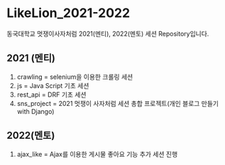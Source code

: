 # LikeLion_2021-2022
동국대학교 멋쟁이사자처럼 2021(멘티), 2022(멘토) 세션 Repository입니다.

## 2021 (멘티)

1. crawling = selenium을 이용한 크롤링 세션
2. js = Java Script 기초 세션
3. rest_api = DRF 기초 세션
4. sns_project = 2021 멋쟁이 사자처럼 세션 총합 프로젝트(개인 블로그 만들기 with Django)


## 2022(멘토)

1. ajax_like = Ajax를 이용한 게시물 좋아요 기능 추가 세션 진행
